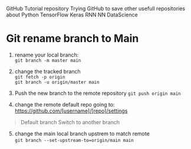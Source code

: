 GitHub Tutorial repository
Trying GitHub to save other usefull repositories about
  Python
  TensorFlow
  Keras
  RNN
  NN
  DataScience
   

# Git rename branch to Main
1. rename your local branch: <br>
 ``` git branch -m master main  ``` <br>
2. change the tracked branch <br>
 ``` git fetch -p origin   ``` <br>
 ``` git branch -u origin/master main  ``` <br>

3. Push the new branch to the remote repository
 ``` git push origin main ```

4. change the remote default repo going to:  https://github.com/[username]/[repo]/settings 
  > Default branch
   > Switch to another branch

5. change the main local branch upstrem to match remote <br>
 ``` git branch --set-upstream-to=origin/main main  ``` <br>
